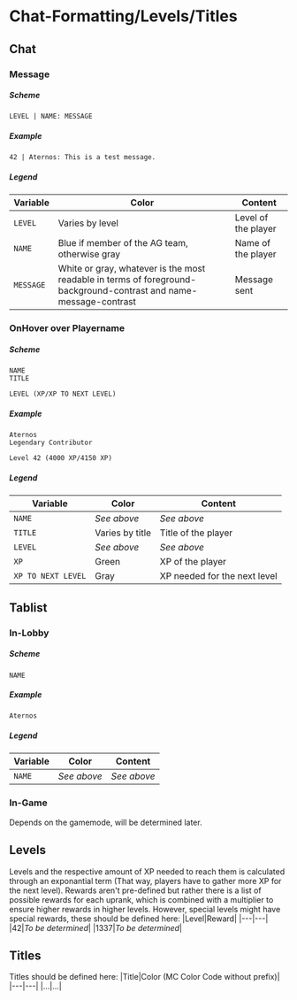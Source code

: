 # Chat-Formatting/Levels/Titles

## Chat
### Message
##### Scheme
`LEVEL | NAME: MESSAGE`

##### Example
`42 | Aternos: This is a test message.`

##### Legend
|Variable|Color|Content|
|---|---|---|
|`LEVEL`|Varies by level|Level of the player|
|`NAME`|Blue if member of the AG team, otherwise gray|Name of the player|
|`MESSAGE`|White or gray, whatever is the most readable in terms of foreground-background-contrast and name-message-contrast|Message sent|

### OnHover over Playername
##### Scheme
```
NAME
TITLE

LEVEL (XP/XP TO NEXT LEVEL)
```

##### Example
```
Aternos
Legendary Contributor

Level 42 (4000 XP/4150 XP)
```

##### Legend
|Variable|Color|Content|
|---|---|---|
|`NAME`|_See above_|_See above_|
|`TITLE`|Varies by title|Title of the player|
|`LEVEL`|_See above_|_See above_|
|`XP`|Green|XP of the player|
|`XP TO NEXT LEVEL`|Gray|XP needed for the next level|

## Tablist
### In-Lobby
##### Scheme
`NAME`

##### Example
`Aternos`

##### Legend
|Variable|Color|Content|
|---|---|---|
|`NAME`|_See above_|_See above_|

### In-Game
Depends on the gamemode, will be determined later.

## Levels
Levels and the respective amount of XP needed to reach them is calculated through an exponantial term (That way, players have to gather more XP for the next level). Rewards aren't pre-defined but rather there is a list of possible rewards for each uprank, which is combined with a multiplier to ensure higher rewards in higher levels. However, special levels might have special rewards, these should be defined here:
|Level|Reward|
|---|---|
|42|_To be determined_|
|1337|_To be determined_|

## Titles
Titles should be defined here:
|Title|Color (MC Color Code without prefix)|
|---|---|
|...|...|
